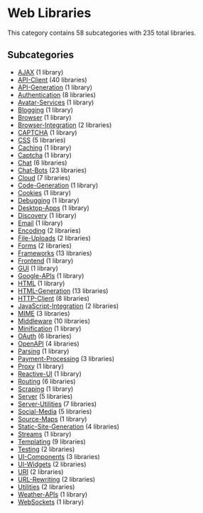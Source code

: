 # Web Libraries

This category contains 58 subcategories with 235 total libraries.

## Subcategories

- [AJAX](AJAX.md) (1 library)
- [API-Client](API-Client.md) (40 libraries)
- [API-Generation](API-Generation.md) (1 library)
- [Authentication](Authentication.md) (8 libraries)
- [Avatar-Services](Avatar-Services.md) (1 library)
- [Blogging](Blogging.md) (1 library)
- [Browser](Browser.md) (1 library)
- [Browser-Integration](Browser-Integration.md) (2 libraries)
- [CAPTCHA](CAPTCHA.md) (1 library)
- [CSS](CSS.md) (5 libraries)
- [Caching](Caching.md) (1 library)
- [Captcha](Captcha.md) (1 library)
- [Chat](Chat.md) (6 libraries)
- [Chat-Bots](Chat-Bots.md) (23 libraries)
- [Cloud](Cloud.md) (7 libraries)
- [Code-Generation](Code-Generation.md) (1 library)
- [Cookies](Cookies.md) (1 library)
- [Debugging](Debugging.md) (1 library)
- [Desktop-Apps](Desktop-Apps.md) (1 library)
- [Discovery](Discovery.md) (1 library)
- [Email](Email.md) (1 library)
- [Encoding](Encoding.md) (2 libraries)
- [File-Uploads](File-Uploads.md) (2 libraries)
- [Forms](Forms.md) (2 libraries)
- [Frameworks](Frameworks.md) (13 libraries)
- [Frontend](Frontend.md) (1 library)
- [GUI](GUI.md) (1 library)
- [Google-APIs](Google-APIs.md) (1 library)
- [HTML](HTML.md) (1 library)
- [HTML-Generation](HTML-Generation.md) (13 libraries)
- [HTTP-Client](HTTP-Client.md) (8 libraries)
- [JavaScript-Integration](JavaScript-Integration.md) (2 libraries)
- [MIME](MIME.md) (3 libraries)
- [Middleware](Middleware.md) (10 libraries)
- [Minification](Minification.md) (1 library)
- [OAuth](OAuth.md) (6 libraries)
- [OpenAPI](OpenAPI.md) (4 libraries)
- [Parsing](Parsing.md) (1 library)
- [Payment-Processing](Payment-Processing.md) (3 libraries)
- [Proxy](Proxy.md) (1 library)
- [Reactive-UI](Reactive-UI.md) (1 library)
- [Routing](Routing.md) (6 libraries)
- [Scraping](Scraping.md) (1 library)
- [Server](Server.md) (5 libraries)
- [Server-Utilities](Server-Utilities.md) (7 libraries)
- [Social-Media](Social-Media.md) (5 libraries)
- [Source-Maps](Source-Maps.md) (1 library)
- [Static-Site-Generation](Static-Site-Generation.md) (4 libraries)
- [Streams](Streams.md) (1 library)
- [Templating](Templating.md) (9 libraries)
- [Testing](Testing.md) (2 libraries)
- [UI-Components](UI-Components.md) (3 libraries)
- [UI-Widgets](UI-Widgets.md) (2 libraries)
- [URI](URI.md) (2 libraries)
- [URL-Rewriting](URL-Rewriting.md) (2 libraries)
- [Utilities](Utilities.md) (2 libraries)
- [Weather-APIs](Weather-APIs.md) (1 library)
- [WebSockets](WebSockets.md) (1 library)
